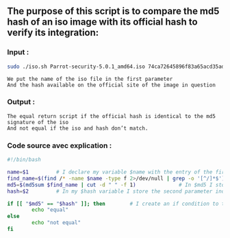 ## The purpose of this script is to compare the md5 hash of an iso image with its official hash to verify its integration:

### Input :

```bash
sudo ./iso.sh Parrot-security-5.0.1_amd64.iso 74ca72645896f83a65acd35ade46b0e0
```
```
We put the name of the iso file in the first parameter
And the hash available on the official site of the image in question

```
### Output :

```
The equal return script if the official hash is identical to the md5 signature of the iso
And not equal if the iso and hash don’t match.
```

### Code source avec explication :

```bash
#!/bin/bash

name=$1         # I declare my variable $name with the entry of the first parameter
find_name=$(find /* -name $name -type f 2>/dev/null | grep -o '[^/]*$') # I run the find command with my $name variable as a name then I use the grep -o command to return only the last search field without the root this command is stored in $find_name 
md5=$(md5sum $find_name | cut -d " " -f 1)              # In $md5 I store the command that gives me the hash of my iso, I use cut to keep only the hash
hash=$2         # In my $hash variable I store the second parameter indicated when executing the script: the official hash

if [[ "$md5" == "$hash" ]]; then        # I create an if condition to test the similarities of the two hash
        echo "equal"
else
        echo "not equal"
fi
```